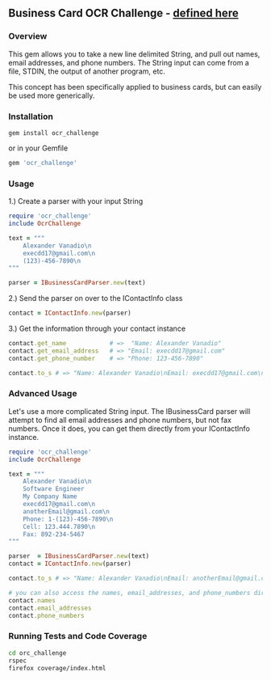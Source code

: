 ## Business Card OCR Challenge - [defined here](http://www.asymmetrik.com/programming-challenges/business-card-ocr.html)

### Overview
This gem allows you to take a new line delimited String, and pull out names, email addresses, and phone numbers. The String input can come from a file, STDIN, the output of another program, etc.

This concept has been specifically applied to business cards, but can easily be used more generically.

### Installation

```shell
gem install ocr_challenge
```
or in your Gemfile

```ruby
gem 'ocr_challenge'
```

### Usage

1.) Create a parser with your input String

```ruby
require 'ocr_challenge'
include OcrChallenge

text = """
    Alexander Vanadio\n
    execdd17@gmail.com\n
    (123)-456-7890\n
"""

parser = IBusinessCardParser.new(text)
```

2.) Send the parser on over to the IContactInfo class

```ruby
contact = IContactInfo.new(parser)
```

3.) Get the information through your contact instance

```ruby
contact.get_name            # =>  "Name: Alexander Vanadio"
contact.get_email_address   # => "Email: execdd17@gmail.com"
contact.get_phone_number    # => "Phone: 123-456-7890"

contact.to_s # => "Name: Alexander Vanadio\nEmail: execdd17@gmail.com\nPhone: 123-456-7890"
```

### Advanced Usage

Let's use a more complicated String input. The IBusinessCard parser will attempt to find all email addresses and phone numbers, but not fax numbers. Once it does, you can get them directly from your IContactInfo instance.

```ruby
require 'ocr_challenge'
include OcrChallenge

text = """
    Alexander Vanadio\n
    Software Engineer
    My Company Name
    execdd17@gmail.com\n
    anotherEmail@gmail.com\n
    Phone: 1-(123)-456-7890\n
    Cell: 123.444.7890\n
    Fax: 892-234-5467
"""

parser  = IBusinessCardParser.new(text)
contact = IContactInfo.new(parser)

contact.to_s # => "Name: Alexander Vanadio\nEmail: anotherEmail@gmail.com\nEmail: execdd17@gmail.com\nPhone Number: 123-444-7890\nPhone Number: 123-456-7890\n"

# you can also access the names, email_addresses, and phone_numbers directly
contact.names
contact.email_addresses
contact.phone_numbers
```

### Running Tests and Code Coverage

```bash
cd orc_challenge
rspec
firefox coverage/index.html
```

